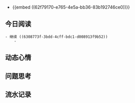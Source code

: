 - {{embed ((62f79170-e765-4e5a-bb36-83b192746ce0))}}
## 今日阅读
	- 继续 ((6308773f-3bdd-4cff-bdc1-d008913f9b52))
		-
## 动态心情
## 问题思考
## 流水记录